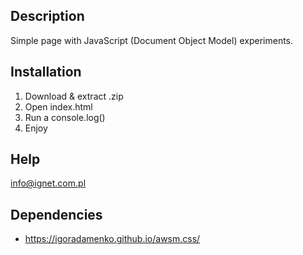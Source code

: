 ## Description

Simple page with JavaScript (Document Object Model) experiments.

## Installation

1. Download & extract .zip
2. Open index.html
3. Run a console.log()
4. Enjoy

## Help

info@ignet.com.pl

## Dependencies

- https://igoradamenko.github.io/awsm.css/